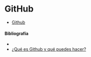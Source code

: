 # GitHub



- [Github](https://github.com/)

#### Bibliografía

- []()
- [¿Qué es Github y qué puedes hacer?](https://open-bootcamp.com/aprender-programar/github)
